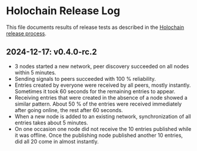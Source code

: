 # Holochain Release Log

This file documents results of release tests as described in the [Holochain release process](RELEASE.md).

## 2024-12-17: v0.4.0-rc.2

- 3 nodes started a new network, peer discovery succeeded on all nodes within 5 minutes.
- Sending signals to peers succeeded with 100 % reliability.
- Entries created by everyone were received by all peers, mostly instantly. Sometimes it took 60 seconds for the remaining entries to appear.
- Receiving entries that were created in the absence of a node showed a similar pattern. About 50 % of the entries were received immediately after going online, the rest after 60 seconds.
- When a new node is added to an existing network, synchronization of all entries takes about 5 minutes.
- On one occasion one node did not receive the 10 entries published while it was offline. Once the publishing node published another 10 entries, did all 20 come in almost instantly.
